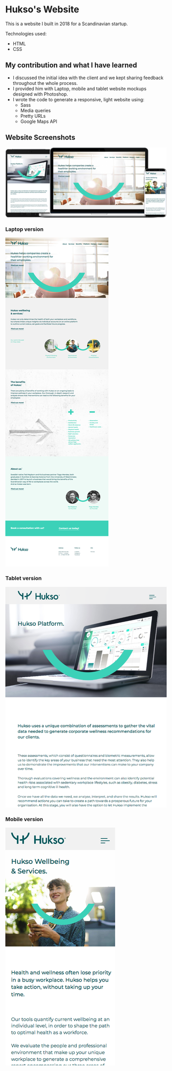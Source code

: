 # Hukso's Website

This is a website I built in 2018 for a Scandinavian startup.

Technologies used:

* HTML
* CSS



## My contribution and what I have learned

* I discussed the initial idea with the client and we kept sharing feedback throughout the whole process.
* I provided him with Laptop, mobile and tablet website mockups designed with Photoshop.
* I wrote the code to generate a responsive, light website using:
  * Sass
  * Media queries
  * Pretty URLs
  * Google Maps API


## Website Screenshots
<space><space>

![A screenshot of this website on different devices](https://github.com/paologhidoni/hukso/blob/main/assets/img/hukso-case-study.jpg)

### Laptop version

![A screenshot of this website on a laptop](https://github.com/paologhidoni/hukso/blob/main/assets/img/hukso-laptop.png)

### Tablet version 

![A screenshot of this website on a tablet](https://github.com/paologhidoni/hukso/blob/main/assets/img/hukso-tablet.png)

### Mobile version

![A screenshot of this website on a mobile phone](https://github.com/paologhidoni/hukso/blob/main/assets/img/hukso-mobile.png)













